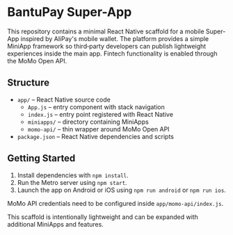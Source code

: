 # BantuPay Super-App

This repository contains a minimal React Native scaffold for a mobile Super-App inspired by AliPay's mobile wallet. The platform provides a simple MiniApp framework so third‑party developers can publish lightweight experiences inside the main app. Fintech functionality is enabled through the MoMo Open API.

## Structure

- `app/` &ndash; React Native source code
  - `App.js` &ndash; entry component with stack navigation
  - `index.js` &ndash; entry point registered with React Native
  - `miniapps/` &ndash; directory containing MiniApps
  - `momo-api/` &ndash; thin wrapper around MoMo Open API
- `package.json` &ndash; React Native dependencies and scripts

## Getting Started

1. Install dependencies with `npm install`.
2. Run the Metro server using `npm start`.
3. Launch the app on Android or iOS using `npm run android` or `npm run ios`.

MoMo API credentials need to be configured inside `app/momo-api/index.js`.

This scaffold is intentionally lightweight and can be expanded with additional MiniApps and features.
